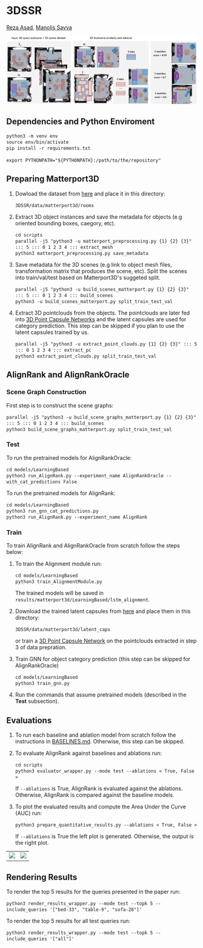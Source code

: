 # 3DSSR

<!-- **[Project][1]**   -->
[Reza Asad][RA], [Manolis Savva][MS]

<img src="https://github.com/reza-asad/3DSSR/blob/master/figures/3DSSROverview.png"/>

<!-- <table width="500" border="0" cellpadding="5">
<tr>

<td align="center" valign="center">
<img src="https://github.com/reza-asad/reza-asad.github.io/blob/master/_publications/query_top_view.gif" />
<br />
<br />
Query Subscene (bed*, chest-of-drawers, chair, lighting)
</td>


<td align="center" valign="center">
<img src="https://github.com/reza-asad/reza-asad.github.io/blob/master/_publications/rank1_alignment_colored.gif" />
<br />
<br />
Aligning Rank 1 Target Scene
</td>
</tr>
 
<td align="center" valign="center">
<img src="https://github.com/reza-asad/reza-asad.github.io/blob/master/_publications/rank1_final.gif" />
<br />
<br />
Rank 1 Target Subscene
</td>
</tr>

</table>
  -->
## Dependencies and Python Enviroment
```
python3 -m venv env
source env/bin/activate
pip install -r requirements.txt

export PYTHONPATH="${PYTHONPATH}:/path/to/the/repository"
```

## Preparing Matterport3D
1. Dowload the dataset from [here][1] and place it in this directory:
    ```
    3DSSR/data/matterport3d/rooms
    ```
3. Extract 3D object instances and save the metadata for objects (e.g oriented bounding boxes, caegory, etc).
    ```
    cd scripts
    parallel -j5 "python3 -u matterport_preprocessing.py {1} {2} {3}" ::: 5 ::: 0 1 2 3 4 ::: extract_mesh
    python3 matterport_preprocessing.py save_metadata
    ```
3. Save metadata for the 3D scenes (e.g link to object mesh files, transformation matrix that produces the scene, etc). Split the scenes into train/val/test based on Matterport3D's suggeted split.
    ```
    parallel -j5 "python3 -u build_scenes_matterport.py {1} {2} {3}" ::: 5 ::: 0 1 2 3 4 ::: build_scenes
    python3 -u build_scenes_matterport.py split_train_test_val
    ```
4. Extract 3D pointclouds from the objects. The pointclouds are later fed into [3D Point Capsule Networks][2] and the latent capsules are used for category prediction. This step can be skipped if you plan to use the latent capsules trained by us.
    ```
    parallel -j5 "python3 -u extract_point_clouds.py {1} {2} {3}" ::: 5 ::: 0 1 2 3 4 ::: extract_pc
    python3 extract_point_clouds.py split_train_test_val
    ```

## AlignRank and AlignRankOracle
### Scene Graph Construction
First step is to construct the scene graphs:
```
parallel -j5 "python3 -u build_scene_graphs_matterport.py {1} {2} {3}" ::: 5 ::: 0 1 2 3 4 ::: build_scenes
python3 build_scene_graphs_matterport.py split_train_test_val
```
### Test
To run the pretrained models for AlignRankOracle:
```
cd models/LearningBased
python3 run_AlignRank.py --experiment_name AlignRankOracle --with_cat_predictions False
```
To run the pretrained models for AlignRank:
```
cd models/LearningBased
python3 run_gnn_cat_predictions.py
python3 run_AlignRank.py --experiment_name AlignRank
```
### Train
To train AlignRank and AlignRankOracle from scratch follow the steps below:

1. To train the Alignment module run:
    ```
    cd models/LearningBased
    python3 train_AlignmentModule.py 
    ```
    The trained models will be saved in ```results/matterport3d/LearningBased/lstm_alignment```.

2. Download the trained latent capsules from [here][1] and place them in this directory:
    ```
    3DSSR/data/matterport3d/latent_caps
    ```
    or train a [3D Point Capsule Network][2] on the pointclouds extracted in step 3 of data prepration.
 
3. Train GNN for object category prediction (this step can be skipped for AlignRankOracle)
    ```
    cd models/LearningBased
    python3 train_gnn.py
    ```
4. Run the commands that assume pretrained models (described in the **Test** subsection).


## Evaluations
1. To run each baseline and ablation model from scratch follow the instructions in [BASELINES.md](BASELINES.md). Otherwise, this step can be skipped. 
2. To evaluate AlignRank against baselines and ablations run:
    ```
    cd scripts
    python3 evaluator_wrapper.py --mode test --ablations < True, False >
    ```
    If ```--ablations``` is True, AlignRank is evaluated against the ablations. Otherwise, AlignRank is compared against the baseline models.

3. To plot the evaluated results and compute the Area Under the Curve (AUC) run:
    ```
    python3 prepare_quantitative_results.py --ablations < True, False >
    ```
    If ```--ablations``` is True the left plot is generated. Otherwise, the output is the right plot.

<table width="500" border="0" cellpadding="5">
<tr>
<td align="center" valign="center">
<img src="https://github.com/reza-asad/Project/blob/master/results/matterport3d/evaluation_plots/alignment_ablation_global.png" />
</td>
<td align="center" valign="center">
<img src="https://github.com/reza-asad/Project/blob/master/results/matterport3d/evaluation_plots/mAP_comparisons.png" />
</td>
</tr>
</table>

## Rendering Results
To render the top 5 results for the queries presented in the paper run:
```
python3 render_results_wrapper.py --mode test --topk 5 --include_queries '["bed-33", "table-9", "sofa-28"]'
```
To render the top 5 results for all test queries run:
```
python3 render_results_wrapper.py --mode test --topk 5 --include_queries '["all"]'
```

[1]: https://github.com/reza-asad/3DSSR
[2]: https://github.com/yongheng1991/3D-point-capsule-networks
[RA]: https://reza-asad.github.io/
[MS]: https://msavva.github.io/
